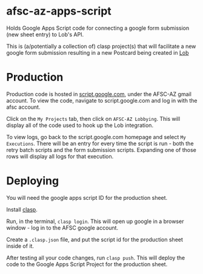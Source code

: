 # afsc-az-apps-script
Holds Google Apps Script code for connecting a google form submission (new sheet entry) to Lob's API. 

This is (a/potentially a collection of) clasp project(s) that will facilitate a new google form submission resulting in a new Postcard being created in [Lob](https://www.lob.com/)

# Production 

Production code is hosted in [script.google.com](script.google.com), under the AFSC-AZ gmail account. To view the code, navigate to script.google.com and log in with the afsc account. 

Click on the `My Projects` tab, then click on `AFSC-AZ Lobbying`. This will display all of the code used to hook up the Lob integration. 

To view logs, go back to the script.google.com homepage and select `My Executions`. There will be an entry for every time the script is run - both the retry batch scripts and the form submission scripts. Expanding one of those rows will display all logs for that execution. 

# Deploying 

You will need the google apps script ID for the production sheet. 

Install [clasp](https://developers.google.com/apps-script/guides/clasp).

Run, in the terminal, `clasp login`. This will open up google in a browser window - log in to the AFSC google account.

Create a `.clasp.json` file, and put the script id for the production sheet inside of it.

After testing all your code changes, run `clasp push`. This will deploy the code to the Google Apps Script Project for the production sheet.   
 
